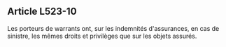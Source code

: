 Article L523-10
----
Les porteurs de warrants ont, sur les indemnités d'assurances, en cas de
sinistre, les mêmes droits et privilèges que sur les objets assurés.
